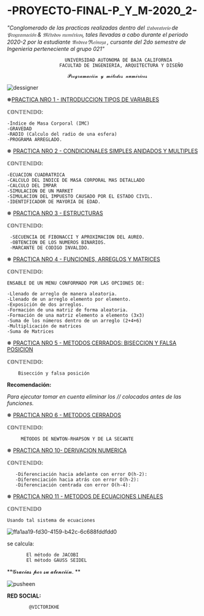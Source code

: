 # -PROYECTO-FINAL-P_Y_M-2020_2- 
_"Conglomerado de las practicas realizadas dentro del 𝔏𝔞𝔟𝔬𝔯𝔞𝔱𝔬𝔯𝔦𝔬 de 𝔓𝔯𝔬𝔤𝔯𝔞𝔪𝔞𝔠𝔦𝔬́𝔫 &amp; 𝔐𝔢́𝔱𝔬𝔡𝔬𝔰 𝔫𝔲𝔪𝔢́𝔯𝔦𝔠𝔬𝔰, tales llevadas a cabo durante el periodo 2020-2 por la estudiante 𝔄𝔫𝔡𝔯𝔢𝔞 ℜ𝔢𝔦𝔫𝔬𝔷𝔞 , cursante del 2do semestre de Ingenieria perteneciente al grupo 021"_


                         UNIVERSIDAD AUTONOMA DE BAJA CALIFORNIA
                       FACULTAD DE INGENIERIA, ARQUITECTURA Y DISEÑO
              
                          𝓟𝓻𝓸𝓰𝓻𝓪𝓶𝓪𝓬𝓲𝓸́𝓷 𝔂 𝓶𝓮́𝓽𝓸𝓭𝓸𝓼 𝓷𝓾𝓶𝓮́𝓻𝓲𝓬𝓸𝓼 
                         
                         
![dessigner](https://user-images.githubusercontent.com/75811552/102476349-d8bec480-400f-11eb-8478-8a6fe65d2e47.gif)

❅[PRACTICA NRO 1 - INTRODUCCION TIPOS DE VARIABLES](https://github.com/Victorikhe/-PROYECTO-FINAL-P_Y_M-2020_2-/commit/cd564c35ca3e55c3e4efd951e1c43402e0c060fc)

 ℂ𝕆ℕ𝕋𝔼ℕ𝕀𝔻𝕆:
 
    -Índice de Masa Corporal (IMC)
    -GRAVEDAD 
    -RADIO (Calculo del radio de una esfera)
    -PROGRAMA ARREGLADO.


❅ [PRACTICA NRO 2 - CONDICIONALES SIMPLES ANIDADOS Y MULTIPLES](https://github.com/Victorikhe/-PROYECTO-FINAL-P_Y_M-2020_2-/tree/main/PRACTICA%203)

ℂ𝕆ℕ𝕋𝔼ℕ𝕀𝔻𝕆:

    -ECUACION CUADRATRICA
    -CALCULO DEL INDICE DE MASA CORPORAL MAS DETALLADO
    -CALCULO DEL IMPAR
    -SIMULACION DE UN MARKET
    -SIMULACION DEL IMPUESTO CAUSADO POR EL ESTADO CIVIL.
    -IDENTIFICADOR DE MAYORIA DE EDAD.


❅ [PRACTICA NRO 3 - ESTRUCTURAS](https://github.com/Victorikhe/-PROYECTO-FINAL-P_Y_M-2020_2-/tree/main/PRACTICA%20DE%20LAS%20ESTRUCTURAS)

ℂ𝕆ℕ𝕋𝔼ℕ𝕀𝔻𝕆:

     -SECUENCIA DE FIBONACCI Y APROXIMACION DEL AUREO.
     -OBTENCION DE LOS NUMEROS BINARIOS.
     -MARCANTE DE CODIGO INVALIDO.


❅ [PRACTICA NRO 4 - FUNCIONES, ARREGLOS Y MATRICES](https://github.com/Victorikhe/-PROYECTO-FINAL-P_Y_M-2020_2-/tree/main/PRACTICA%20DEL%20MENU)

ℂ𝕆ℕ𝕋𝔼ℕ𝕀𝔻𝕆:

    ENSABLE DE UN MENU CONFORMADO POR LAS OPCIONES DE: 

    -Llenado de arreglo de manera aleatoria. 
    -Llenado de un arreglo elemento por elemento.
    -Exposición de dos arreglos. 
    -Formación de una matriz de forma aleatoria.
    -Formación de una matriz elemento a elemento (3x3)
    -Suma de los números dentro de un arreglo (2+4+6)
    -Multiplicación de matrices  
    -Suma de Matrices


❅ [PRACTICA NRO 5 - METODOS CERRADOS: BISECCION Y FALSA POSICION](https://github.com/Victorikhe/-PROYECTO-FINAL-P_Y_M-2020_2-/tree/main/PRACTICA%20DE%20METODOS%20NUMERICOS)

ℂ𝕆ℕ𝕋𝔼ℕ𝕀𝔻𝕆:

        Bisección y falsa posición

**Recomendación:**

*Para ejecutar tomar en cuenta eliminar los *//* colocados antes de las funciones.*

      
❅ [PRACTICA NRO 6 - METODOS CERRADOS](https://github.com/Victorikhe/-PROYECTO-FINAL-P_Y_M-2020_2-/tree/main/SECANTE%20Y%20RAPHSON)

ℂ𝕆ℕ𝕋𝔼ℕ𝕀𝔻𝕆: 
  
         MÉTODOS DE NEWTON-RHAPSON Y DE LA SECANTE

❅ [PRACTICA NRO 10- DERIVACION NUMERICA](https://github.com/Victorikhe/-PROYECTO-FINAL-P_Y_M-2020_2-/tree/main/PRACTICA%20DERIVACION%20NUMERICA)

ℂ𝕆ℕ𝕋𝔼ℕ𝕀𝔻𝕆:

       -Diferenciación hacia adelante con error O(h-2):
       -Diferenciación hacia atrás con error O(h-2):
       -Diferenciación centrada con error O(h-4):

❅ [PRACTICA NRO 11 - METODOS DE ECUACIONES LINEALES](https://github.com/Victorikhe/-PROYECTO-FINAL-P_Y_M-2020_2-/tree/main/PRACTICA%20METODOS%20DE%20ECUACIONES%20LINEALES)

ℂ𝕆ℕ𝕋𝔼ℕ𝕀𝔻𝕆

    Usando tal sistema de ecuaciones  
           
![ffa1aa19-fd30-4159-b42c-6c688fddfdd0](https://user-images.githubusercontent.com/75811552/102482235-bd57b780-4017-11eb-9da0-f26dab102c2d.jpg)   
   
se calcula: 

           El método de JACOBI 
           El método GAUSS SEIDEL









**𝓖𝓻𝓪𝓬𝓲𝓪𝓼 𝓹𝓸𝓻 𝓼𝓾 𝓪𝓽𝓮𝓷𝓬𝓲𝓸́𝓷. **


![pusheen](https://user-images.githubusercontent.com/75811552/102483330-6bb02c80-4019-11eb-925c-647b956284f6.png)


 **RED SOCIAL:** 
 
            @VICTORIKHE

